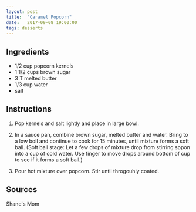 ```yaml
---
layout: post
title:  "Caramel Popcorn"
date:   2017-09-08 19:00:00
tags: desserts
---
```


Ingredients
-----------
- 1/2 cup popcorn kernels
- 1 1/2 cups brown sugar
- 3 T melted butter
- 1/3 cup water
- salt

Instructions
------------
1. Pop kernels and salt lightly and place in large bowl.

2. In a sauce pan, combine brown sugar, melted butter and water. Bring to a low
boil and continue to cook for 15 minutes, until mixture forms a soft ball.
(Soft ball stage: Let a few drops of mixture drop from stirring sppon into a
cup of cold water. Use finger to move drops around bottom of cup to see if it
forms a soft ball.)

3. Pour hot mixture over popcorn. Stir until throgouhly coated.

Sources
------
Shane's Mom

